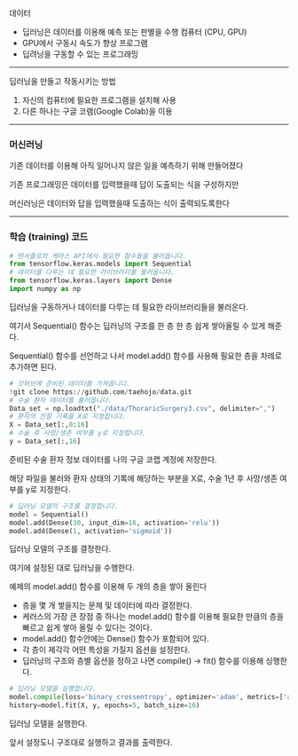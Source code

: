 데이터
- 딥러닝은 데이터를 이용해 예측 또는 판별을 수행
컴퓨터 (CPU, GPU)
- GPU에서 구동시 속도가 향상
프로그램
- 딥려닝을 구동할 수 있는 프로그래밍

-----
딥러닝을 만들고 작동시키는 방법
1. 자신의 컴퓨터에 필요한 프로그램을 설치해 사용
2. 다른 하나는 구글 코램(Google Colab)을 이용

-----
### 머신러닝

기존 데이터를 이용해 아직 일어나지 않은 일을 예측하기 위해 만들어졌다

기존 프로그래밍은 데이터를 입력했을때 답이 도출되는 식을 구성하지만

머신러닝은 데이터와 답을 입력했을때 도출하는 식이 출력되도록한다

-----

### 학습 (training) 코드

```Python
# 텐서플로의 케라스 API에서 필요한 함수들을 불러옵니다.
from tensorflow.keras.models import Sequential
# 데이터를 다루는 데 필요한 라이브러리를 불러옵니다.
from tensorflow.keras.layers import Dense
import numpy as np
```

딥러닝을 구동하거나 데이터를 다루는 데 필요한 라이브러리들을 불러온다.

여기서 Sequential() 함수는 딥러닝의 구조를 한 층 한 층 쉽게 쌓아올릴 수 있게 해준다.

Sequential() 함수를 선언하고 나서 model.add() 함수를 사용해 필요한 층을 차례로 추가하면 된다.

```Python
# 깃허브에 준비된 데이터를 가져옵니다.
!git clone https://github.com/taehojo/data.git
# 수술 환자 데이터를 불러옵니다.
Data_set = np.loadtxt("./data/ThoraricSurgery3.csv", delimiter=",")
# 환자의 진찰 기록을 X로 지정합니다.
X = Data_set[:,0:16]
# 수술 후 사망/생존 여부를 y로 지정합니다.                                  
y = Data_set[:,16]  
```
준비된 수술 환자 정보 데이터를 나의 구글 코랩 계정에 저장한다.

해당 파일을 불러와 환자 상태의 기록에 해당하는 부분을 X로, 
수술 1년 후 사망/생존 여부를 y로 지정한다.

```Python
# 딥러닝 모델의 구조를 결정합니다.
model = Sequential()
model.add(Dense(30, input_dim=16, activation='relu'))
model.add(Dense(1, activation='sigmoid'))
```

딥러닝 모델의 구조를 결정한다.

여기에 설정된 대로 딥러닝을 수행한다.

예제의 model.add() 함수를 이용해 두 개의 층을 쌓아 올린다

- 층을 몇 개 쌓을지는 문제 및 데이터에 따라 결정한다.
- 케러스의 가장 큰 장점 중 하나는 model.add() 함수를 이용해 필요한 만큼의 층을 빠르고 쉽게 쌓아 올릴 수 있다는 것이다.
- model.add() 함수안에는 Dense() 함수가 포함되어 있다.
- 각 층이 제각각 어떤 특성을 가질지 옵션을 설정한다.
- 딥러닝의 구조와 층별 옵션을 정하고 나면 compile() -> fit() 함수를 이용해 싱행한다.

```Python
# 딥러닝 모델을 실행합니다.
model.compile(loss='binary_crossentropy', optimizer='adam', metrics=['accuracy'])
history=model.fit(X, y, epochs=5, batch_size=16)
```

딥러닝 모델을 실행한다.

앞서 설정도니 구조대로 실행하고 결과를 출력한다.
